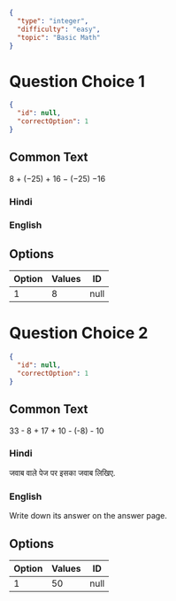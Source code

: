 ```json
{
  "type": "integer",
  "difficulty": "easy",
  "topic": "Basic Math"
}
```

# Question Choice 1
```json
{
  "id": null,
  "correctOption": 1
}
```

## Common Text
8 + (−25) + 16 − (−25) −16

### Hindi

### English

## Options
| Option | Values                |ID     |
|:-------|:----------------------|:-----:|
| 1      | 8                     |null   |

# Question Choice 2
```json
{
  "id": null,
  "correctOption": 1
}
```
## Common Text
33 - 8 + 17 + 10 - (-8) - 10

### Hindi
जवाब वाले पेज पर इसका जवाब लिखिए.

### English
Write down its answer on the answer page.

## Options
| Option | Values |ID     |
|:-------|:-------|:-----:|
| 1      | 50     |null   |

